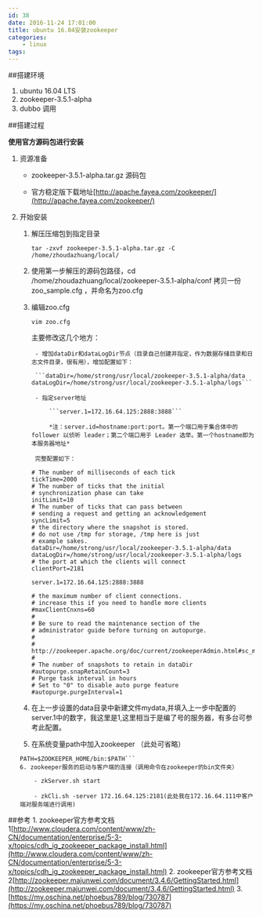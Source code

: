 ```yaml
---
id: 38
date: 2016-11-24 17:01:00
title: ubuntu 16.04安装zookeeper
categories:
    - linux
tags:
---
```


##搭建环境

 1. ubuntu 16.04 LTS
 2. zookeeper-3.5.1-alpha
 3. dubbo 调用

##搭建过程

**使用官方源码包进行安装**

1. 资源准备

    - zookeeper-3.5.1-alpha.tar.gz 源码包

    - 官方稳定版下载地址[http://apache.fayea.com/zookeeper/](http://apache.fayea.com/zookeeper/)

2. 开始安装

    1. 解压压缩包到指定目录

        ```tar -zxvf zookeeper-3.5.1-alpha.tar.gz -C /home/zhoudazhuang/local/```

    2. 使用第一步解压的源码包路径，cd /home/zhoudazhuang/local/zookeeper-3.5.1-alpha/conf 拷贝一份zoo_sample.cfg ，并命名为zoo.cfg

    3. 编辑zoo.cfg

        ```vim zoo.cfg```

        主要修改这几个地方：

            - 增加dataDir和dataLogDir节点（目录自己创建并指定，作为数据存储目录和日志文件目录，很有用），增加配置如下：

            ```dataDir=/home/strong/usr/local/zookeeper-3.5.1-alpha/data                dataLogDir=/home/strong/usr/local/zookeeper-3.5.1-alpha/logs```

            - 指定server地址

                ```server.1=172.16.64.125:2888:3888```

                *注：server.id=hostname:port:port。第一个端口用于集合体中的 follower 以侦听 leader；第二个端口用于 Leader 选举。第一个hostname即为本服务器地址*

            完整配置如下：
		```
		# The number of milliseconds of each tick
		tickTime=2000
		# The number of ticks that the initial
		# synchronization phase can take
		initLimit=10
		# The number of ticks that can pass between
		# sending a request and getting an acknowledgement
		syncLimit=5
		# the directory where the snapshot is stored.
		# do not use /tmp for storage, /tmp here is just
		# example sakes.
		dataDir=/home/strong/usr/local/zookeeper-3.5.1-alpha/data
		dataLogDir=/home/strong/usr/local/zookeeper-3.5.1-alpha/logs
		# the port at which the clients will connect
		clientPort=2181

		server.1=172.16.64.125:2888:3888

		# the maximum number of client connections.
		# increase this if you need to handle more clients
		#maxClientCnxns=60
		#
		# Be sure to read the maintenance section of the
		# administrator guide before turning on autopurge.
		#
		# http://zookeeper.apache.org/doc/current/zookeeperAdmin.html#sc_maintenance
		#
		# The number of snapshots to retain in dataDir
		#autopurge.snapRetainCount=3
		# Purge task interval in hours
		# Set to "0" to disable auto purge feature
		#autopurge.purgeInterval=1

		```
    4. 在上一步设置的data目录中新建文件mydata,并填入上一步中配置的server.1中的数字，我这里是1,这里相当于是编了号的服务器，有多台可参考此配置。

    5. 在系统变量path中加入zookeeper （此处可省略）
    ```export ZOOKEEPER_HOME=/home/hadooptest/zookeeper-3.4.3
    PATH=$ZOOKEEPER_HOME/bin:$PATH```
    6. zookeeper服务的启动与客户端的连接（调用命令在zookeeper的bin文件夹）

        - zkServer.sh start

        - zkCli.sh -server 172.16.64.125:2181(此处我在172.16.64.111中客户端对服务端进行调用)

 ##参考
    1. zookeeper官方参考文档1[http://www.cloudera.com/content/www/zh-CN/documentation/enterprise/5-3-x/topics/cdh_ig_zookeeper_package_install.html](http://www.cloudera.com/content/www/zh-CN/documentation/enterprise/5-3-x/topics/cdh_ig_zookeeper_package_install.html)
    2. zookeeper官方参考文档2[http://zookeeper.majunwei.com/document/3.4.6/GettingStarted.html](http://zookeeper.majunwei.com/document/3.4.6/GettingStarted.html)
   3. [https://my.oschina.net/phoebus789/blog/730787](https://my.oschina.net/phoebus789/blog/730787)
